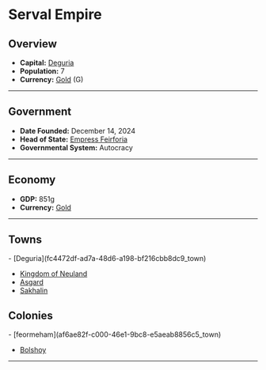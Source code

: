 <!--UNDEDITED FILE, remove this entire line if this file has been edited!-->
# <!--NAME-->Serval Empire<!--NAME-->

## Overview

- **Capital:** <!--CAPITAL_LINK-->[Deguria](fc4472df-ad7a-48d6-a198-bf216cbb8dc9_town)<!--CAPITAL_LINK-->
- **Population:** <!--POPULATION-->7<!--POPULATION-->
- **Currency:** <!--CURRENCY_LINK-->[Gold](Gold_currency)<!--CURRENCY_LINK--> (<!--CURRENCY_ABV-->G<!--CURRENCY_ABV-->)

---

## Government

- **Date Founded:** <!--FOUNDED-->December 14, 2024<!--FOUNDED-->
- **Head of State:** <!--LEADER_TITLE_LINK-->[Empress Feirforia](Feirforia_user)<!--LEADER_TITLE_LINK-->
- **Governmental System:** <!--GOVERNMENT-->Autocracy<!--GOVERNMENT-->

---

## Economy

- **GDP:** <!--GDP-->851g<!--GDP-->
- **Currency:** <!--CURRENCY_LINK-->[Gold](Gold_currency)<!--CURRENCY_LINK-->

---

## Towns

<!--TOWNS-->- [Deguria](fc4472df-ad7a-48d6-a198-bf216cbb8dc9_town)
- [Kingdom of Neuland](1551d0cd-d09a-4478-b675-b259ce6a994f_town)
- [Asgard](8d7135e4-f792-44d8-ae5b-86c1606a532b_town)
- [Sakhalin](ed7e386d-b512-4694-aaae-1ff0f3ad6c66_town)<!--TOWNS-->

## Colonies

<!--COLONIES-->- [feormeham](af6ae82f-c000-46e1-9bc8-e5aeab8856c5_town)
- [Bolshoy](f8b3170a-6b52-4f28-9de8-7f55427f4f87_town)<!--COLONIES-->

---